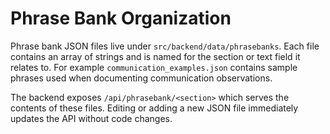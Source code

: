 # Phrase Bank Organization

Phrase bank JSON files live under `src/backend/data/phrasebanks`.
Each file contains an array of strings and is named for the section or text field
it relates to. For example `communication_examples.json` contains sample
phrases used when documenting communication observations.

The backend exposes `/api/phrasebank/<section>` which serves the contents of
these files. Editing or adding a new JSON file immediately updates the API
without code changes.
